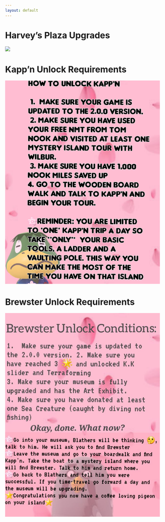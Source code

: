 ```yaml
---
layout: default
---
```


# Harvey’s Plaza Upgrades
![](./-Archive/images/harvs.png)

# Kapp’n Unlock Requirements
![](./-Archives/images/kappn.png)

# Brewster Unlock Requirements
![](./-Archives/images/brewster.jpeg)
